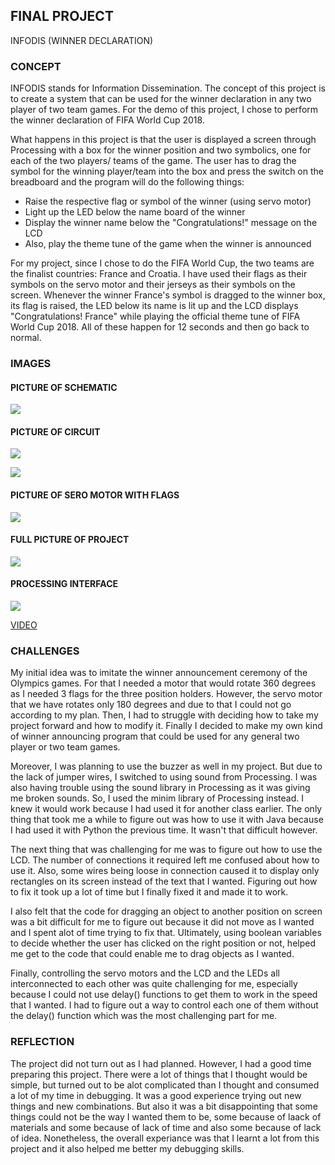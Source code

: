 ## FINAL PROJECT

INFODIS (WINNER DECLARATION)

### CONCEPT

INFODIS stands for Information Dissemination. The concept of this project is to create a system that can be used for the winner declaration in any two player of two team games. For the demo of this project, I chose to perform the winner declaration of FIFA World Cup 2018.

What happens in this project is that the user is displayed a screen through Processing with a box for the winner position and two symbolics, one for each of the two players/ teams of the game. The user has to drag the symbol for the winning player/team into the box and press the switch on the breadboard and the program will do the following things:
  - Raise the respective flag or symbol of the winner (using servo motor)
  - Light up the LED below the name board of the winner
  - Display the winner name below the "Congratulations!" message on the LCD
  - Also, play the theme tune of the game when the winner is announced
  
For my project, since I chose to do the FIFA World Cup, the two teams are the finalist countries: France and Croatia. I have used their flags as their symbols on the servo motor and their jerseys as their symbols on the screen. Whenever the winner France's symbol is dragged to the winner box, its flag is raised, the LED below its name is lit up and the LCD displays "Congratulations! France" while playing the official theme tune of FIFA World Cup 2018. All of these happen for 12 seconds and then go back to normal.

### IMAGES

#### PICTURE OF SCHEMATIC

![](final_schematic.jpg)

#### PICTURE OF CIRCUIT

![](final_circuit1.jpg)

![](final_circuit2.jpg)

#### PICTURE OF SERO MOTOR WITH FLAGS

![](final_servo.jpg)

#### FULL PICTURE OF PROJECT

![](final.jpg)

#### PROCESSING INTERFACE

![](final_ss.png)

[VIDEO]()

### CHALLENGES

My initial idea was to imitate the winner announcement ceremony of the Olympics games. For that I needed a motor that would rotate 360 degrees as I needed 3 flags for the three position holders. However, the servo motor that we have rotates only 180 degrees and due to that I could not go according to my plan. Then, I had to struggle with deciding how to take my project forward and how to modify it. Finally I decided to make my own kind of winner announcing program that could be used for any general two player or two team games. 

Moreover, I was planning to use the buzzer as well in my project. But due to the lack of jumper wires, I switched to using sound from Processing. I was also having trouble using the sound library in Processing as it was giving me broken sounds. So, I used the minim library of Processing instead. I knew it would work because I had used it for another class earlier. The only thing that took me a while to figure out was how to use it with Java because I had used it with Python the previous time. It wasn't that difficult however. 

The next thing that was challenging for me was to figure out how to use the LCD. The number of connections it required left me confused about how to use it. Also, some wires being loose in connection caused it to display only rectangles on its screen instead of the text that I wanted. Figuring out how to fix it took up a lot of time but I finally fixed it and made it to work.

I also felt that the code for dragging an object to another position on screen was a bit difficult for me to figure out because it did not move as I wanted and I spent alot of time trying to fix that. Ultimately, using boolean variables to decide whether the user has clicked on the right position or not, helped me get to the code that could enable me to drag objects as I wanted.

Finally, controlling the servo motors and the LCD and the LEDs all interconnected to each other was quite challenging for me, especially because I could not use delay() functions to get them to work in the speed that I wanted. I had to figure out a way to control each one of them without the delay() function which was the most challenging part for me.

### REFLECTION

The project did not turn out as I had planned. However, I had a good time preparing this project. There were a lot of things that I thought would be simple, but turned out to be alot complicated than I thought and consumed a lot of my time in debugging. It was a good experience trying out new things and new combinations. But also it was a bit disappointing that some things could not be the way I wanted them to be, some because of laack of materials and some because of lack of time and also some because of lack of idea. Nonetheless, the overall experiance was that I learnt a lot from this project and it also helped me better my debugging skills.
